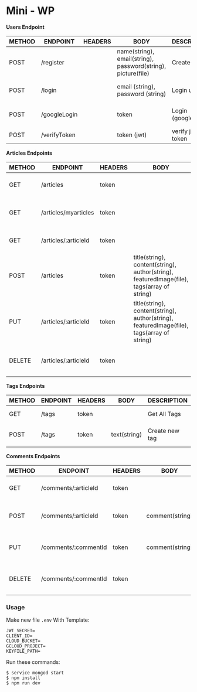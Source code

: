 # Mini - WP

**Users Endpoint**

| METHOD | ENDPOINT | HEADERS | BODY | DESCRIPTION | SUCCESS | ERROR
|------|---------|---------| ---------| --------- | -- | -- |
| POST | /register |  | name(string), email(string), password(string), picture(file) | Create user | return new User Object | return error
| POST | /login |  | email (string), password (string) | Login user | return Jwt Token | return error
| POST | /googleLogin |  | token | Login (google) | return Jwt Token | return error
| POST | /verifyToken |  | token (jwt) | verify jwt token | return User | return error

**Articles Endpoints**

| METHOD | ENDPOINT | HEADERS | BODY | DESCRIPTION | SUCCESS | ERROR
|--------|----------|---------|------|------------| -- | -- |
| GET | /articles | token | | Get All Articles | return All Users Articles | return error
| GET | /articles/myarticles | token | | Get All LoggedIn User Articles | return All LoggedIn User Articles | return error
| GET | /articles/:articleId | token | | Get One Article | return One Article | return error
| POST | /articles | token | title(string), content(string), author(string), featuredImage(file), tags(array of string) | Create new article | return New Article Object | return error
| PUT | /articles/:articleId | token | title(string), content(string), author(string), featuredImage(file), tags(array of string) | Update An Article | return Updated Article Object | return error
| DELETE | /articles/:articleId | token | | Delete Article | return Deleted Article Object | return error

**Tags Endpoints**

| METHOD | ENDPOINT | HEADERS | BODY | DESCRIPTION | SUCCESS | ERROR
|--------|----------|---------|------|------------| -- | -- |
| GET | /tags | token | | Get All Tags | return All tags | return error
| POST | /tags | token | text(string) | Create new tag | return New Tag Object | return error

**Comments Endpoints**

| METHOD | ENDPOINT | HEADERS | BODY | DESCRIPTION | SUCCESS | ERROR
|--------|----------|---------|------|------------| -- | -- |
| GET | /comments/:articleId | token | | Get All article comments | return All article comments | return error
| POST | /comments/:articleId | token | comment(string) | Create new comment | return New comment Object | return error
| PUT | /comments/:commentId | token | comment(string) | Update a comment | return Updated comment Object | return error
| DELETE | /comments/:commentId | token | | Delete comment | return Deleted comment Object | return error

### Usage


Make new file `.env` With Template:

```
JWT_SECRET=
CLIENT_ID=
CLOUD_BUCKET=
GCLOUD_PROJECT=
KEYFILE_PATH=
```

Run these commands:

 ```
 $ service mongod start
 $ npm install
 $ npm run dev
 ```
